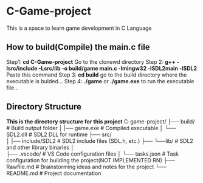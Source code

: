 # C-Game-project

This is a space to learn game development in C Language

## How to build(Compile) the main.c file

Step1: **cd C-Game-project** Go to the clonewd directory
Step 2: **g++ -Isrc/include -Lsrc/lib -o build/game main.c -lmingw32 -lSDL2main -lSDL2** Paste this command
Step 3: **cd build** go to the build directory where the executable is bulded...
Step 4: **./game** or **./game.exe** to run the executable file...

## Directory Structure

**This is the directory structure for this project**
C-game-project/
├── build/ # Build output folder
│ |── game.exe # Compiled executable
│ └── SDL2.dll # SDL2 DLL for runtime
├── src/  
│ |── include/SDL2 # SDL2 include files (SDL.h, etc.)
├── └──lib/ # SDL2 and other library binaries
│  
├── .vscode/ # VS Code configuration files
│ └── tasks.json # Task configuration for building the project(NOT IMPLEMENTED RN)
├── Rawfile.md # Brainstorming ideas and notes for the project
└── README.md # Project documentation

